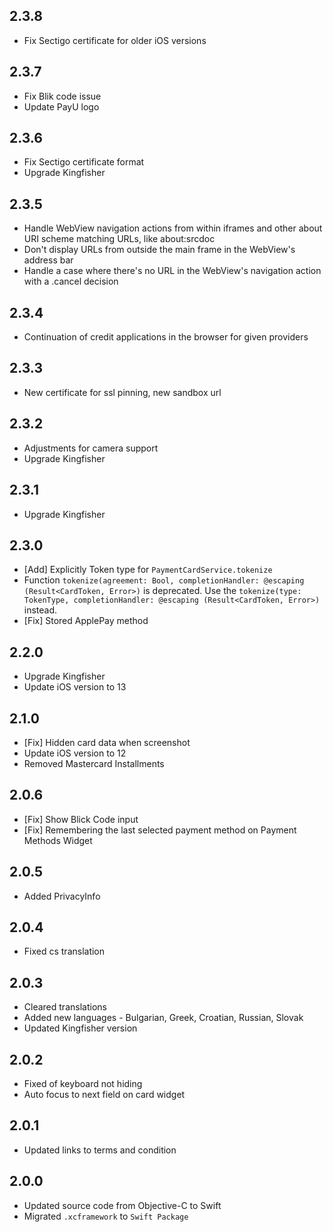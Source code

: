 ## 2.3.8
* Fix Sectigo certificate for older iOS versions

## 2.3.7
* Fix Blik code issue
* Update PayU logo

## 2.3.6
* Fix Sectigo certificate format
* Upgrade Kingfisher

## 2.3.5
* Handle WebView navigation actions from within iframes and other about URI scheme matching URLs, like about:srcdoc
* Don't display URLs from outside the main frame in the WebView's address bar
* Handle a case where there's no URL in the WebView's navigation action with a .cancel decision

## 2.3.4
* Continuation of credit applications in the browser for given providers

## 2.3.3
* New certificate for ssl pinning, new sandbox url

## 2.3.2
* Adjustments for camera support
* Upgrade Kingfisher

## 2.3.1
* Upgrade Kingfisher

## 2.3.0
* [Add] Explicitly Token type for `PaymentCardService.tokenize`
* Function `tokenize(agreement: Bool, completionHandler: @escaping (Result<CardToken, Error>)` is deprecated. Use the `tokenize(type: TokenType, completionHandler: @escaping (Result<CardToken, Error>)` instead.
* [Fix] Stored ApplePay method

## 2.2.0
* Upgrade Kingfisher
* Update iOS version to 13

## 2.1.0
* [Fix] Hidden card data when screenshot
* Update iOS version to 12
* Removed Mastercard Installments

## 2.0.6
* [Fix] Show Blick Code input
* [Fix] Remembering the last selected payment method on Payment Methods Widget

## 2.0.5
* Added PrivacyInfo

## 2.0.4
* Fixed cs translation

## 2.0.3
* Cleared translations
* Added new languages - Bulgarian, Greek, Croatian, Russian, Slovak
* Updated Kingfisher version

## 2.0.2
* Fixed of keyboard not hiding
* Auto focus to next field on card widget

## 2.0.1
* Updated links to terms and condition

## 2.0.0
* Updated source code from Objective-C to Swift
* Migrated `.xcframework` to `Swift Package`
